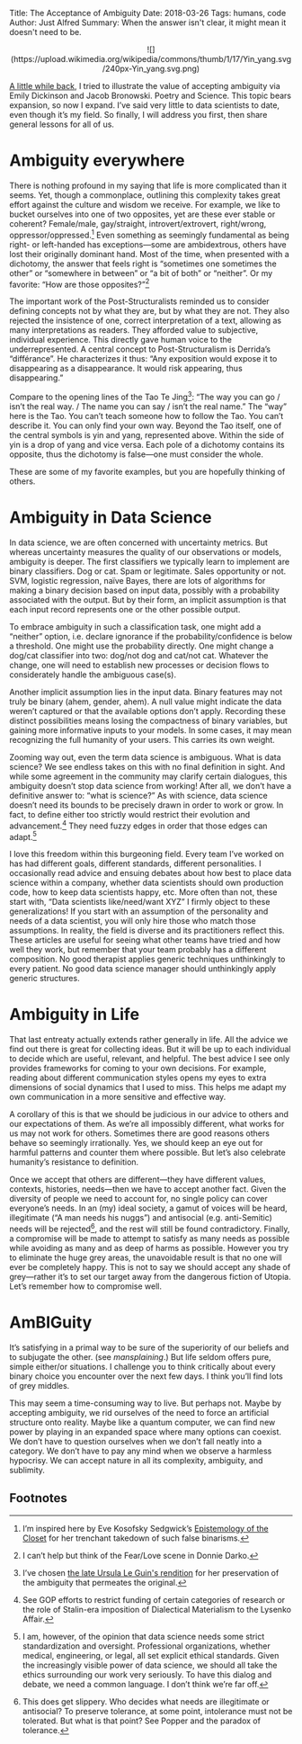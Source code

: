 Title: The Acceptance of Ambiguity
Date: 2018-03-26
Tags: humans, code
Author: Just Alfred
Summary: When the answer isn't clear, it might mean it doesn't need to be.

<div style="text-align:center" markdown="1">
![](https://upload.wikimedia.org/wikipedia/commons/thumb/1/17/Yin_yang.svg/240px-Yin_yang.svg.png)
</div>

[A little while back]({filename}/literature/literary_theory.md), I tried to illustrate the value of accepting ambiguity via Emily Dickinson and Jacob Bronowski.
Poetry and Science.
This topic bears expansion, so now I expand.
I’ve said very little to data scientists to date, even though it’s my field.
So finally, I will address you first, then share general lessons for all of us.

# Ambiguity everywhere

There is nothing profound in my saying that life is more complicated than it seems.
Yet, though a commonplace, outlining this complexity takes great effort against the culture and wisdom we receive.
For example, we like to bucket ourselves into one of two opposites, yet are these ever stable or coherent?
Female/male, gay/straight, introvert/extrovert, right/wrong, oppressor/oppressed.[^1]
Even something as seemingly fundamental as being right- or left-handed has exceptions—some are ambidextrous, others have lost their originally dominant hand.
Most of the time, when presented with a dichotomy, the answer that feels right is
“sometimes one sometimes the other” or “somewhere in between” or “a bit of both” or “neither”.
Or my favorite: “How are those opposites?”[^2]

The important work of the Post-Structuralists reminded us to consider defining concepts not by what they are, but by what they are not.
They also rejected the insistence of one, correct interpretation of a text, allowing as many interpretations as readers.
They afforded value to subjective, individual experience.
This directly gave human voice to the underrepresented.
A central concept to Post-Structuralism is Derrida’s “différance”.
He characterizes it thus: “Any exposition would expose it to disappearing as a disappearance.
It would risk appearing, thus disappearing.”

Compare to the opening lines of the Tao Te Jing[^3]: “The way you can go / isn’t the real way.
/ The name you can say / isn’t the real name.” The “way” here is the Tao.
You can’t teach someone how to follow the Tao.
You can’t describe it.
You can only find your own way.
Beyond the Tao itself, one of the central symbols is yin and yang, represented above.
Within the side of yin is a drop of yang and vice versa.
Each pole of a dichotomy contains its opposite, thus the dichotomy is false—one must consider the whole.

These are some of my favorite examples, but you are hopefully thinking of others.

# Ambiguity in Data Science

In data science, we are often concerned with uncertainty metrics.
But whereas uncertainty measures the quality of our observations or models, ambiguity is deeper.
The first classifiers we typically learn to implement are binary classifiers.
Dog or cat.
Spam or legitimate.
Sales opportunity or not.
SVM, logistic regression, naïve Bayes, there are lots of algorithms for making a binary decision based on input data, possibly with a probability associated with the output.
But by their form, an implicit assumption is that each input record represents one or the other possible output.

To embrace ambiguity in such a classification task, one might add a “neither” option, i.e.
declare ignorance if the probability/confidence is below a threshold.
One might use the probability directly.
One might change a dog/cat classifier into two: dog/not dog and cat/not cat.
Whatever the change, one will need to establish new processes or decision flows to considerately handle the ambiguous case(s).

Another implicit assumption lies in the input data.
Binary features may not truly be binary (ahem, gender, ahem).
A null value might indicate the data weren’t captured or that the available options don’t apply.
Recording these distinct possibilities means losing the compactness of binary variables, but gaining more informative inputs to your models.
In some cases, it may mean recognizing the full humanity of your users.
This carries its own weight.

Zooming way out, even the term data science is ambiguous.
What is data science? We see endless takes on this with no final definition in sight.
And while some agreement in the community may clarify certain dialogues, this ambiguity doesn’t stop data science from working! After all, we don’t have a definitive answer to: “what is science?” As with science, data science doesn’t need its bounds to be precisely drawn in order to work or grow.
In fact, to define either too strictly would restrict their evolution and advancement.[^4] They need fuzzy edges in order that those edges can adapt.[^5]

I love this freedom within this burgeoning field.
Every team I’ve worked on has had different goals, different standards, different personalities.
I occasionally read advice and ensuing debates about how best to place data science within a company, whether data scientists should own production code, how to keep data scientists happy, etc.
More often than not, these start with, “Data scientists like/need/want XYZ” I firmly object to these generalizations! If you start with an assumption of the personality and needs of a data scientist, you will only hire those who match those assumptions.
In reality, the field is diverse and its practitioners reflect this.
These articles are useful for seeing what other teams have tried and how well they work, but remember that your team probably has a different composition.
No good therapist applies generic techniques unthinkingly to every patient.
No good data science manager should unthinkingly apply generic structures.

# Ambiguity in Life

That last entreaty actually extends rather generally in life.
All the advice we find out there is great for collecting ideas.
But it will be up to each individual to decide which are useful, relevant, and helpful.
The best advice I see only provides frameworks for coming to your own decisions.
For example, reading about different communication styles opens my eyes to extra dimensions of social dynamics that I used to miss.
This helps me adapt my own communication in a more sensitive and effective way.

A corollary of this is that we should be judicious in our advice to others and our expectations of them.
As we’re all impossibly different, what works for us may not work for others.
Sometimes there are good reasons others behave so seemingly irrationally.
Yes, we should keep an eye out for harmful patterns and counter them where possible.
But let’s also celebrate humanity’s resistance to definition.

Once we accept that others are different—they have different values, contexts, histories, needs—then we have to accept another fact.
Given the diversity of people we need to account for, no single policy can cover everyone’s needs.
In an (my) ideal society, a gamut of voices will be heard, illegitimate (“A man needs his nuggs”) and antisocial (e.g.
anti-Semitic) needs will be rejected[^6], and the rest will still be found contradictory.
Finally, a compromise will be made to attempt to satisfy as many needs as possible while avoiding as many and as deep of harms as possible.
However you try to eliminate the huge grey areas, the unavoidable result is that no one will ever be completely happy.
This is not to say we should accept any shade of grey—rather it’s to set our target away from the dangerous fiction of Utopia.
Let’s remember how to compromise well.

# AmBIGuity

It’s satisfying in a primal way to be sure of the superiority of our beliefs and to subjugate the other.
(see *mansplaining*.) But life seldom offers pure, simple either/or situations.
I challenge you to think critically about every binary choice you encounter over the next few days.
I think you’ll find lots of grey middles.

This may seem a time-consuming way to live.
But perhaps not.
Maybe by accepting ambiguity, we rid ourselves of the need to force an artificial structure onto reality.
Maybe like a quantum computer, we can find new power by playing in an expanded space where many options can coexist.
We don’t have to question ourselves when we don’t fall neatly into a category.
We don’t have to pay any mind when we observe a harmless hypocrisy.
We can accept nature in all its complexity, ambiguity, and sublimity.


## Footnotes

[^1]: I’m inspired here by Eve Kosofsky Sedgwick’s
[Epistemology of the Closet](http://evekosofskysedgwick.net/writing/epistemology-of_the_closet.html)
for her trenchant takedown of such false binarisms.

[^2]: I can’t help but think of the Fear/Love scene in Donnie Darko.

[^3]: I’ve chosen
[the late Ursula Le Guin's rendition](https://www.brainpickings.org/2016/10/21/lao-tzu-tao-te-ching-ursula-k-le-guin/)
for her preservation of the ambiguity that permeates the original.

[^4]: See GOP efforts to restrict funding of certain categories of research or
the role of Stalin-era imposition of Dialectical Materialism to the Lysenko Affair.

[^5]: I am, however, of the opinion that data science needs some strict standardization and oversight.
Professional organizations, whether medical, engineering, or legal, all set explicit ethical standards.
Given the increasingly visible power of data science,
we should all take the ethics surrounding our work very seriously.
To have this dialog and debate, we need a common language.
I don’t think we’re far off.

[^6]: This does get slippery.
Who decides what needs are illegitimate or antisocial?
To preserve tolerance, at some point, intolerance must not be tolerated.
But what is that point? See Popper and the paradox of tolerance.
